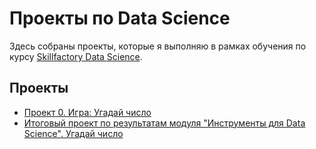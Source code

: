 # Проекты по Data Science

Здесь собраны проекты, которые я выполняю в рамках обучения по курсу [Skillfactory Data Science](https://skillfactory.ru/data-scientist-pro).

## Проекты

* [Проект 0. Игра: Угадай число](project_0)
* [Итоговый проект по результатам модуля "Инструменты для Data Science". Угадай число](/../../../../DS-PRO-PIT/ds_pro_python_8)
